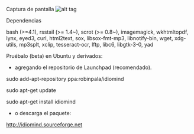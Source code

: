 
Captura de pantalla
![alt tag](https://github.com/sniparse/sniparse.github.io/blob/master/images/shot.png)



Dependencias

bash (>=4.1), rsstail (>= 1.4~), scrot (>= 0.8~), imagemagick, wkhtmltopdf, lynx, eyed3, curl, html2text, sox, libsox-fmt-mp3, libnotify-bin, wget, xdg-utils, mp3splt, xclip, tesseract-ocr, lftp, libc6, libgtk-3-0, yad



Pruébalo (beta)
en Ubuntu y derivados:

* agregando el repositorio de Launchpad (recomendado).

sudo add-apt-repository ppa:robinpala/idiomind

sudo apt-get update

sudo apt-get install idiomind

* o descarga el paquete:

http://idiomind.sourceforge.net






